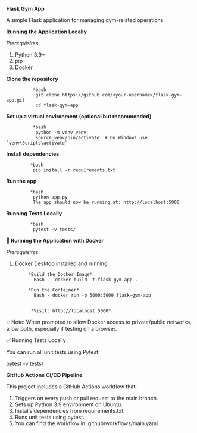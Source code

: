 **Flask Gym App**

A simple Flask application for managing gym-related operations.


**Running the Application Locally**

*Prerequisites*: 

1. Python 3.9+
2. pip
3. Docker


**Clone the repository**

              *bash 
               git clone https://github.com/<your-username>/flask-gym-app.git
               cd flask-gym-app


**Set up a virtual environment (optional but recommended)**

              *bash 
               python -m venv venv
               source venv/bin/activate  # On Windows use `venv\Scripts\activate`

**Install dependencies**

             *bash
              pip install -r requirements.txt


**Run the app**

             *bash
              python app.py
              The app should now be running at: http://localhost:5000


**Running Tests Locally**

             *bash
              pytest -v tests/




**🐳 Running the Application with Docker**

*Prerequisites*

1. Docker Desktop installed and running


            *Build the Docker Image*
              Bash -  docker build -t flask-gym-app .

            *Run the Container*
              Bash - docker run -p 5000:5000 flask-gym-app


             *Visit: http://localhost:5000*

💡 Note: When prompted to allow Docker access to private/public networks, allow both, especially if testing on a browser.

✅ Running Tests Locally

You can run all unit tests using Pytest:

pytest -v tests/



**GitHub Actions CI/CD Pipeline**

This project includes a GitHub Actions workflow that:

1. Triggers on every push or pull request to the main branch.
2. Sets up Python 3.9 environment on Ubuntu.
3. Installs dependencies from requirements.txt.
4. Runs unit tests using pytest.
5. You can find the workflow in .github/workflows/main.yaml.


